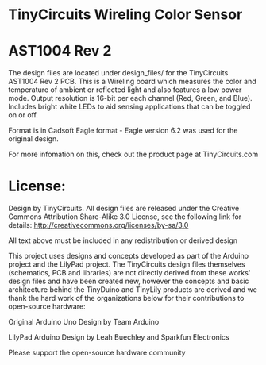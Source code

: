 # TinyCircuits Wireling Color Sensor
# AST1004 Rev 2


The design files are located under design_files/ for the TinyCircuits AST1004 Rev 2 PCB. This is a Wireling board which measures the color and temperature of ambient or reflected light and also features a low power mode. Output resolution is 16-bit per each channel (Red, Green, and Blue). Includes bright white LEDs to aid sensing applications that can be toggled on or off.

Format is in Cadsoft Eagle format - Eagle version 6.2 was used for the original design.

For more infomation on this, check out the product page at TinyCircuits.com



# License:

Design by TinyCircuits.
All design files are released under the Creative Commons Attribution Share-Alike 3.0 License, see the following link for details: http://creativecommons.org/licenses/by-sa/3.0

All text above must be included in any redistribution or derived design

This project uses designs and concepts developed as part of the Arduino project and the LilyPad project.  The TinyCircuits design files themselves (schematics, PCB and libraries) are not directly derived from these works' design files and have been created new, however the concepts and basic architecture behind the TinyDuino and TinyLily products are derived and we thank the hard work of the organizations below for their contributions to open-source hardware:
  
Original Arduino Uno Design by Team Arduino

LilyPad Arduino Design by Leah Buechley and Sparkfun Electronics

Please support the open-source hardware community 
